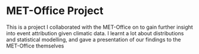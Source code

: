 # MET-Office Project

This is a project I collaborated with the MET-Office on to gain further insight into event attribution given climatic data. I learnt a lot about distributions and statistical modelling, and gave a presentation of our findings to the MET-Office themselves
